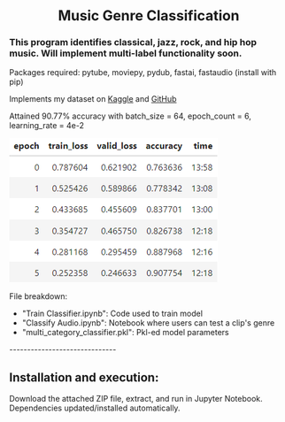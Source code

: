 <h1 style="margin: auto; width: 100%; text-align: center; font-size: 25px;">Music Genre Classification</h1>

<h3>This program identifies classical, jazz, rock, and hip hop music. Will implement multi-label functionality soon.</h3>
 
Packages required: pytube, moviepy, pydub, fastai, fastaudio (install with pip)

Implements my dataset on <a href="https://www.kaggle.com/datasets/benfitzgerald3132/jazz-vs-classical-music-classification/">Kaggle</a> and <a href="https://github.com/bfitzgerald3132/jazz-classical-dataset">GitHub</a>

Attained 90.77% accuracy with batch_size = 64, epoch_count = 6, learning_rate = 4e-2

<img src="https://github.com/bfitzgerald3132/MusicGenreClassification/blob/main/updated_screenshot.png" />

File breakdown: <ul>
<li>"Train Classifier.ipynb": Code used to train model</li>
<li>"Classify Audio.ipynb": Notebook where users can test a clip's genre</li>
<li>"multi_category_classifier.pkl": Pkl-ed model parameters</li> </ul>
------------------------------

<h2>Installation and execution:</h2>

Download the attached ZIP file, extract, and run in Jupyter Notebook. Dependencies updated/installed automatically.

